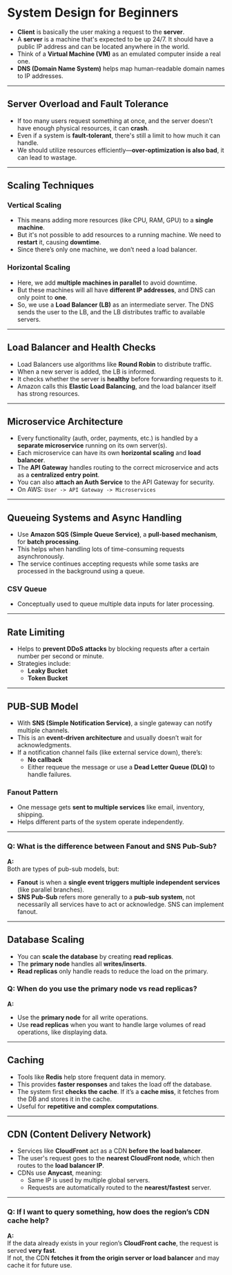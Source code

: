 # System Design for Beginners

- **Client** is basically the user making a request to the **server**.
- A **server** is a machine that's expected to be up 24/7. It should have a public IP address and can be located anywhere in the world.
- Think of a **Virtual Machine (VM)** as an emulated computer inside a real one.
- **DNS (Domain Name System)** helps map human-readable domain names to IP addresses.

---

## Server Overload and Fault Tolerance

- If too many users request something at once, and the server doesn't have enough physical resources, it can **crash**.
- Even if a system is **fault-tolerant**, there's still a limit to how much it can handle.
- We should utilize resources efficiently—**over-optimization is also bad**, it can lead to wastage.

---

## Scaling Techniques

### Vertical Scaling
- This means adding more resources (like CPU, RAM, GPU) to a **single machine**.
- But it's not possible to add resources to a running machine. We need to **restart** it, causing **downtime**.
- Since there’s only one machine, we don’t need a load balancer.

### Horizontal Scaling
- Here, we add **multiple machines in parallel** to avoid downtime.
- But these machines will all have **different IP addresses**, and DNS can only point to **one**.
- So, we use a **Load Balancer (LB)** as an intermediate server. The DNS sends the user to the LB, and the LB distributes traffic to available servers.

---

## Load Balancer and Health Checks

- Load Balancers use algorithms like **Round Robin** to distribute traffic.
- When a new server is added, the LB is informed.
- It checks whether the server is **healthy** before forwarding requests to it.
- Amazon calls this **Elastic Load Balancing**, and the load balancer itself has strong resources.

---

## Microservice Architecture

- Every functionality (auth, order, payments, etc.) is handled by a **separate microservice** running on its own server(s).
- Each microservice can have its own **horizontal scaling** and **load balancer**.
- The **API Gateway** handles routing to the correct microservice and acts as a **centralized entry point**.
- You can also **attach an Auth Service** to the API Gateway for security.
- On AWS: `User -> API Gateway -> Microservices`

---

## Queueing Systems and Async Handling

- Use **Amazon SQS (Simple Queue Service)**, a **pull-based mechanism**, for **batch processing**.
- This helps when handling lots of time-consuming requests asynchronously.
- The service continues accepting requests while some tasks are processed in the background using a queue.

### CSV Queue
- Conceptually used to queue multiple data inputs for later processing.

---

## Rate Limiting

- Helps to **prevent DDoS attacks** by blocking requests after a certain number per second or minute.
- Strategies include:
  - **Leaky Bucket**
  - **Token Bucket**

---

## PUB-SUB Model

- With **SNS (Simple Notification Service)**, a single gateway can notify multiple channels.
- This is an **event-driven architecture** and usually doesn’t wait for acknowledgments.
- If a notification channel fails (like external service down), there’s:
  - **No callback**
  - Either requeue the message or use a **Dead Letter Queue (DLQ)** to handle failures.

### Fanout Pattern
- One message gets **sent to multiple services** like email, inventory, shipping.
- Helps different parts of the system operate independently.

---

### Q: What is the difference between Fanout and SNS Pub-Sub?

**A:**  
Both are types of pub-sub models, but:
- **Fanout** is when a **single event triggers multiple independent services** (like parallel branches).
- **SNS Pub-Sub** refers more generally to a **pub-sub system**, not necessarily all services have to act or acknowledge. SNS can implement fanout.

---

## Database Scaling

- You can **scale the database** by creating **read replicas**.
- The **primary node** handles all **writes/inserts**.
- **Read replicas** only handle reads to reduce the load on the primary.

### Q: When do you use the primary node vs read replicas?

**A:**  
- Use the **primary node** for all write operations.
- Use **read replicas** when you want to handle large volumes of read operations, like displaying data.

---

## Caching

- Tools like **Redis** help store frequent data in memory.
- This provides **faster responses** and takes the load off the database.
- The system first **checks the cache**. If it’s a **cache miss**, it fetches from the DB and stores it in the cache.
- Useful for **repetitive and complex computations**.

---

## CDN (Content Delivery Network)

- Services like **CloudFront** act as a CDN **before the load balancer**.
- The user's request goes to the **nearest CloudFront node**, which then routes to the **load balancer IP**.
- CDNs use **Anycast**, meaning:
  - Same IP is used by multiple global servers.
  - Requests are automatically routed to the **nearest/fastest** server.

---

### Q: If I want to query something, how does the region’s CDN cache help?

**A:**  
If the data already exists in your region’s **CloudFront cache**, the request is served **very fast**.  
If not, the CDN **fetches it from the origin server or load balancer** and may cache it for future use.
